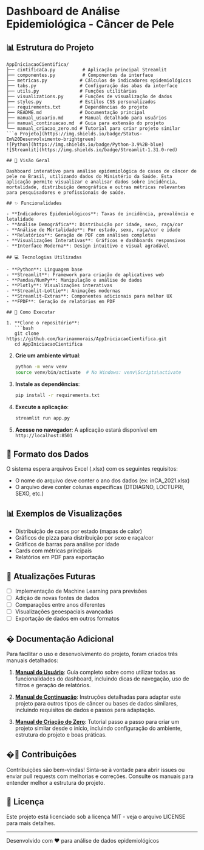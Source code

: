 # Dashboard de Análise Epidemiológica - Câncer de Pele
## 📊 Estrutura do Projeto

```
AppIniciacaoCientifica/
├── cintificaCa.py          # Aplicação principal Streamlit
├── componentes.py          # Componentes da interface
├── metricas.py            # Cálculos de indicadores epidemiológicos
├── tabs.py                # Configuração das abas da interface
├── utils.py               # Funções utilitárias
├── visualizations.py      # Funções de visualização de dados
├── styles.py              # Estilos CSS personalizados
├── requirements.txt       # Dependências do projeto
├── README.md              # Documentação principal
├── manual_usuario.md      # Manual detalhado para usuários
├── manual_continuacao.md  # Guia para extensão do projeto
└── manual_criacao_zero.md # Tutorial para criar projeto similar
```o Projeto](https://img.shields.io/badge/Status-Em%20Desenvolvimento-brightgreen)
![Python](https://img.shields.io/badge/Python-3.9%2B-blue)
![Streamlit](https://img.shields.io/badge/Streamlit-1.31.0-red)

## 📌 Visão Geral

Dashboard interativo para análise epidemiológica de casos de câncer de pele no Brasil, utilizando dados do Ministério da Saúde. Esta aplicação permite visualizar e analisar dados sobre incidência, mortalidade, distribuição demográfica e outras métricas relevantes para pesquisadores e profissionais de saúde.

## ✨ Funcionalidades

- **Indicadores Epidemiológicos**: Taxas de incidência, prevalência e letalidade
- **Análise Demográfica**: Distribuição por idade, sexo, raça/cor
- **Análise de Mortalidade**: Por estado, sexo, raça/cor e idade
- **Relatórios**: Geração de PDF com análises completas
- **Visualizações Interativas**: Gráficos e dashboards responsivos
- **Interface Moderna**: Design intuitivo e visual agradável

## 💻 Tecnologias Utilizadas

- **Python**: Linguagem base
- **Streamlit**: Framework para criação de aplicativos web
- **Pandas/NumPy**: Manipulação e análise de dados
- **Plotly**: Visualizações interativas
- **Streamlit-Lottie**: Animações modernas
- **Streamlit-Extras**: Componentes adicionais para melhor UX
- **FPDF**: Geração de relatórios em PDF

## 🚀 Como Executar

1. **Clone o repositório**:
   ```bash
   git clone https://github.com/karinammorais/AppIniciacaoCientifica.git
   cd AppIniciacaoCientifica
   ```

2. **Crie um ambiente virtual**:
   ```bash
   python -m venv venv
   source venv/bin/activate  # No Windows: venv\Scripts\activate
   ```

3. **Instale as dependências**:
   ```bash
   pip install -r requirements.txt
   ```

4. **Execute a aplicação**:
   ```bash
   streamlit run app.py
   ```

5. **Acesse no navegador**:
   A aplicação estará disponível em `http://localhost:8501`

## 📁 Formato dos Dados

O sistema espera arquivos Excel (.xlsx) com os seguintes requisitos:
- O nome do arquivo deve conter o ano dos dados (ex: inCA_2021.xlsx)
- O arquivo deve conter colunas específicas (DTDIAGNO, LOCTUPRI, SEXO, etc.)

## 📊 Exemplos de Visualizações

- Distribuição de casos por estado (mapas de calor)
- Gráficos de pizza para distribuição por sexo e raça/cor
- Gráficos de barras para análise por idade
- Cards com métricas principais
- Relatórios em PDF para exportação

## 🔄 Atualizações Futuras

- [ ] Implementação de Machine Learning para previsões
- [ ] Adição de novas fontes de dados
- [ ] Comparações entre anos diferentes
- [ ] Visualizações geoespaciais avançadas
- [ ] Exportação de dados em outros formatos

## � Documentação Adicional

Para facilitar o uso e desenvolvimento do projeto, foram criados três manuais detalhados:

1. **[Manual do Usuário](manual_usuario.md)**: Guia completo sobre como utilizar todas as funcionalidades do dashboard, incluindo dicas de navegação, uso de filtros e geração de relatórios.

2. **[Manual de Continuação](manual_continuacao.md)**: Instruções detalhadas para adaptar este projeto para outros tipos de câncer ou bases de dados similares, incluindo requisitos de dados e passos para adaptação.

3. **[Manual de Criação do Zero](manual_criacao_zero.md)**: Tutorial passo a passo para criar um projeto similar desde o início, incluindo configuração do ambiente, estrutura do projeto e boas práticas.

## �📣 Contribuições

Contribuições são bem-vindas! Sinta-se à vontade para abrir issues ou enviar pull requests com melhorias e correções. Consulte os manuais para entender melhor a estrutura do projeto.

## 📜 Licença

Este projeto está licenciado sob a licença MIT - veja o arquivo LICENSE para mais detalhes.

---

Desenvolvido com ❤️ para análise de dados epidemiológicos 

